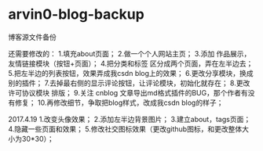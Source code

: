 # arvin0-blog-backup
博客源文件备份

还需要修改的：
1.填充about页面；
2.做一个个人网站主页；
3.添加 作品展示，友情链接模块（按钮+页面）；
4.把分类和标签 区分成两个页面，弄在左半边去；
5.把左半边的列表按钮，效果弄成我csdn blog上的效果；
6.更改分享模块，换成别的插件；
7.去掉最右侧的显示评论按钮，让评论模块，初始化就存在；
8.更改许可协议模块 排版；
9.关注 cnblog 文章导出md格式插件的BUG，那个作者有没有修复；
10.再修改细节，争取把blog样式，改成我csdn blog的样子；



2017.4.19
1.改变头像效果；
2.添加左半边背景图片；
3.建立about，tags页面；
4.隐藏一些页面和效果；
5.修改社交图标效果（更改github图标，和更改整体大小为30*30）；
